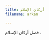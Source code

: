 ```yaml
---
title: أركان الإسلام
filename: arkan

---
```

فصل أركان الإسلام .




<!--stackedit_data:
eyJoaXN0b3J5IjpbLTExOTkwNzkxNzQsLTE3NDU0MTIyODZdfQ
==
-->